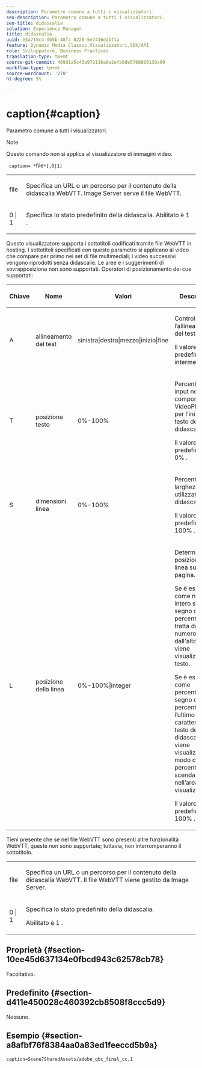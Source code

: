 ```yaml
---
description: Parametro comune a tutti i visualizzatori.
seo-description: Parametro comune a tutti i visualizzatori.
seo-title: didascalia
solution: Experience Manager
title: didascalia
uuid: e5a715c4-9b5b-48fc-8228-5e7416e2b71a
feature: Dynamic Media Classic,Visualizzatori,SDK/API
role: Sviluppatore, Business Practices
translation-type: tm+mt
source-git-commit: 469d1a5c43a972116a8a2efb0de5708800130a99
workflow-type: tm+mt
source-wordcount: '278'
ht-degree: 5%

---
```



# caption{#caption}

Parametro comune a tutti i visualizzatori.

>[!NOTE]
>
>Questo comando non si applica al visualizzatore di immagini video.

` caption= *`file`*[,0|1]`

<table id="table_9B98C97485DD4DEB8A6ECBCE8DF6B886"> 
 <tbody> 
  <tr> 
   <td colname="col1"> <p> <span class="codeph"> <span class="varname"> file  </span> </span> </p> </td> 
   <td colname="col2"> <p> Specifica un URL o un percorso per il contenuto della didascalia WebVTT. Image Server serve il file WebVTT. </p> </td> 
  </tr> 
  <tr> 
   <td colname="col1"> <p> <span class="codeph"> 0 | 1 </span> </p> </td> 
   <td colname="col2"> <p> Specifica lo stato predefinito della didascalia. Abilitato è <span class="codeph"> 1 </span>. </p> </td> 
  </tr> 
 </tbody> 
</table>

Questo visualizzatore supporta i sottotitoli codificati tramite file WebVTT in hosting. I sottotitoli specificati con questo parametro si applicano al video che compare per primo nei set di file multimediali; i video successivi vengono riprodotti senza didascalie. Le aree e i suggerimenti di sovrapposizione non sono supportati. Operatori di posizionamento dei cue supportati:

<table id="table_E752D7D8C1AA40C6B8A7057D2BB379C1"> 
 <thead> 
  <tr> 
   <th colname="col1" class="entry"> <p>Chiave </p> </th> 
   <th colname="col2" class="entry"> <p>Nome </p> </th> 
   <th colname="col3" class="entry"> <p>Valori </p> </th> 
   <th colname="col4" class="entry"> <p>Descrizione </p> </th> 
  </tr> 
 </thead>
 <tbody> 
  <tr> 
   <td colname="col1"> <p> <span class="codeph"> A </span> </p> </td> 
   <td colname="col2"> <p>allineamento del test </p> </td> 
   <td colname="col3"> <p> <span class="codeph"> sinistra|destra|mezzo|inizio|fine  </span> </p> </td> 
   <td colname="col4"> <p> Controlla l’allineamento del testo. </p> <p>Il valore predefinito è <span class="codeph"> intermedio </span>. </p> </td> 
  </tr> 
  <tr> 
   <td colname="col1"> <p> <span class="codeph"> T </span> </p> </td> 
   <td colname="col2"> <p>posizione testo </p> </td> 
   <td colname="col3"> <p> 0%-100% </p> </td> 
   <td colname="col4"> <p> Percentuale di input nel componente VideoPlayer per l’inizio del testo della didascalia. </p> <p>Il valore predefinito è <span class="codeph"> 0% </span>. </p> </td> 
  </tr> 
  <tr> 
   <td colname="col1"> <p> <span class="codeph"> S  </span> </p> </td> 
   <td colname="col2"> <p>dimensioni linea </p> </td> 
   <td colname="col3"> <p> 0%-100% </p> </td> 
   <td colname="col4"> <p> Percentuale di larghezza video utilizzata per le didascalie. </p> <p>Il valore predefinito è <span class="codeph"> 100% </span>. </p> </td> 
  </tr> 
  <tr> 
   <td colname="col1"> <p> <span class="codeph"> L </span> </p> </td> 
   <td colname="col2"> <p>posizione della linea </p> </td> 
   <td colname="col3"> <p> 0%-100%|integer </p> </td> 
   <td colname="col4"> <p> Determina la posizione della linea sulla pagina. </p> <p>Se è espresso come numero intero senza segno di percentuale, si tratta del numero di righe dall'alto in cui viene visualizzato il testo. </p> <p>Se è espresso come percentuale, il segno di percentuale è l’ultimo carattere, il testo della didascalia viene visualizzato in modo che la percentuale scenda nell’area di visualizzazione. </p> <p>Il valore predefinito è <span class="codeph"> 100% </span>. </p> </td> 
  </tr> 
 </tbody> 
</table>

Tieni presente che se nel file WebVTT sono presenti altre funzionalità WebVTT, queste non sono supportate; tuttavia, non interromperanno il sottotitolo.

<table id="table_CB7B4DFC6B654AECA1AF6594E3FD5C46"> 
 <tbody> 
  <tr> 
   <td colname="col1"> <p> <span class="codeph"> <span class="varname"> file  </span> </span> </p> </td> 
   <td colname="col2"> <p> Specifica un URL o un percorso per il contenuto della didascalia WebVTT. Il file WebVTT viene gestito da Image Server. </p> </td> 
  </tr> 
  <tr> 
   <td colname="col1"> <p> <span class="codeph"> 0 | 1 </span> </p> </td> 
   <td colname="col2"> <p> Specifica lo stato predefinito della didascalia. </p> <p>Abilitato è <span class="codeph"> 1 </span>. </p> </td> 
  </tr> 
 </tbody> 
</table>

## Proprietà {#section-10ee45d637134e0fbcd943c62578cb78}

Facoltativo.

## Predefinito {#section-d411e450028c460392cb8508f8ccc5d9}

Nessuno.

## Esempio {#section-a8afbf76f8384aa0a83ed1feeccd5b9a}

```
caption=Scene7SharedAssets/adobe_qbc_final_cc,1
```


